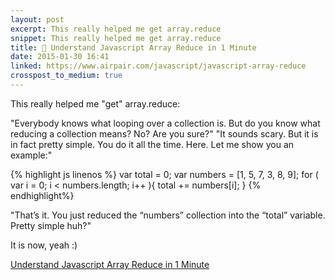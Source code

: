 ```yaml
---
layout: post
excerpt: This really helped me get array.reduce
snippet: This really helped me get array.reduce
title: 🔗 Understand Javascript Array Reduce in 1 Minute
date: 2015-01-30 16:41
linked: https://www.airpair.com/javascript/javascript-array-reduce
crosspost_to_medium: true
---
```


This really helped me "get" array.reduce: 

"Everybody knows what looping over a collection is. But do you know what reducing a collection means? No? Are you sure?"
"It sounds scary. But it is in fact pretty simple. You do it all the time. Here. Let me show you an example:"

{% highlight js linenos %}
var total = 0;
var numbers = [1, 5, 7, 3, 8, 9];
for ( var i = 0; i < numbers.length; i++ ){
   total += numbers[i];
}
{% endhighlight%}

"That’s it. You just reduced the “numbers” collection into the “total” variable. Pretty simple huh?"

It is now, yeah :)

[Understand Javascript Array Reduce in 1 Minute](https://www.airpair.com/javascript/javascript-array-reduce)
